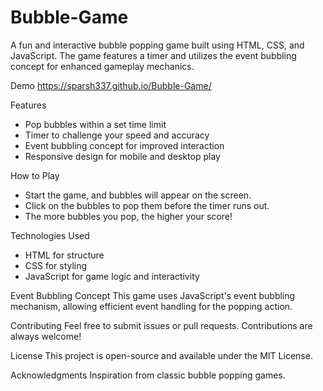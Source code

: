 # Bubble-Game

A fun and interactive bubble popping game built using HTML, CSS, and JavaScript. The game features a timer and utilizes the event bubbling concept for enhanced gameplay mechanics.

Demo https://sparsh337.github.io/Bubble-Game/

Features
- Pop bubbles within a set time limit
- Timer to challenge your speed and accuracy
- Event bubbling concept for improved interaction
- Responsive design for mobile and desktop play

How to Play
- Start the game, and bubbles will appear on the screen.
- Click on the bubbles to pop them before the timer runs out.
- The more bubbles you pop, the higher your score!

Technologies Used
- HTML for structure
- CSS for styling
- JavaScript for game logic and interactivity

Event Bubbling Concept
This game uses JavaScript's event bubbling mechanism, allowing efficient event handling for the popping action.

Contributing
Feel free to submit issues or pull requests. Contributions are always welcome!

License
This project is open-source and available under the MIT License.

Acknowledgments
Inspiration from classic bubble popping games.
